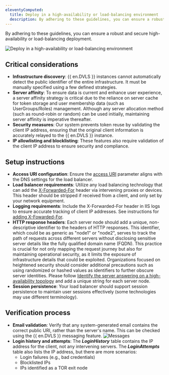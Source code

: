 ```yaml
---
eleventyComputed:
  title: Deploy in a high-availability or load-balancing environment
  description: By adhering to these guidelines, you can ensure a robust and secure high-availability or load-balancing deployment.
---
```

By adhering to these guidelines, you can ensure a robust and secure high-availability or load-balancing deployment.

![Deploy in a high-availability or load-balancing environment](https://cdnweb.devolutions.net/docs/docs_en_kb_KB4773.png)

## Critical considerations
* **Infrastructure discovery**: {{ en.DVLS }} instances cannot automatically detect the public identifier of the entire infrastructure. It must be manually specified using a few defined strategies.
* **Server affinity**: To ensure data is current and enhance user experience, a server affinity strategy is critical due to the reliance on server cache for token storage and user membership data (such as UserGroups/Roles) management. Although any server allocation method (such as round-robin or random) can be used initially, maintaining server affinity is imperative thereafter.
* **Security measures**: Our system prevents token reuse by validating the client IP address, ensuring that the original client information is accurately relayed to the {{ en.DVLS }} instance.
* **IP allowlisting and blocklisting**: These features also require validation of the client IP address to ensure security and compliance.

## Setup instructions
* **Access URI configuration**: Ensure the [access URI](/server/kb/knowledge-base/access-uri/) parameter aligns with the DNS settings for the load balancer.
* **Load balancer requirements**: Utilize any load balancing technology that can add the [X-Forwarded-For](/server/kb/knowledge-base/use-x-forwarded-for/) header via intervening proxies or devices. This header should be stripped if received from a client, and only set by your network equipment.
* **Logging requirements**: Include the X-Forwarded-For header in IIS logs to ensure accurate tracking of client IP addresses. See instructions for [adding X-Fowarded-For](/server/kb/knowledge-base/add-x-forwarded-for-column-iis/).
* **HTTP response headers**: Each server node should add a unique, non-descriptive identifier to the headers of HTTP responses. This identifier, which could be as generic as "node1" or "node2", serves to track the path of requests across different servers without disclosing sensitive server details like the fully qualified domain name (FQDN). This practice is crucial for not only mapping the request journey but also for maintaining operational security, as it limits the exposure of infrastructure details that could be exploited. Organizations focused on heightened security should consider additional precautions such as using randomized or hashed values as identifiers to further obscure server identities. Please follow [Identify the server answering on a high-availability topology](/server/kb/knowledge-base/identify-server-answering/) and add a unique string for each server node.
* **Session persistence**: Your load balancer should support session persistence to maintain user sessions effectively (some technologies may use different terminology).

## Verification process
* **Email validation**: Verify that any system-generated email contains the correct public URI, rather than the server's name. This can be checked using the {{ en.DVLS }} messaging feature.
![Messages](https://cdnweb.devolutions.net/docs/docs_en_kb_KB2377.png)
* **Login history and attempts**: The ***LoginHistory*** table contains the IP address for the client, not any intervening servers. The ***LoginAttempts*** table also lists the IP address, but there are more scenarios:
    * Login failures (e.g., bad credentials)
    * Blocklisted IPs
    * IPs identified as a TOR exit node
